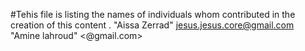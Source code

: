 #Tehis file  is listing the names of individuals whom contributed in the creation of this content .
"Aissa Zerrad" <jesus.jesus.core@gmail.com>
"Amine lahroud" <@gmail.com>
